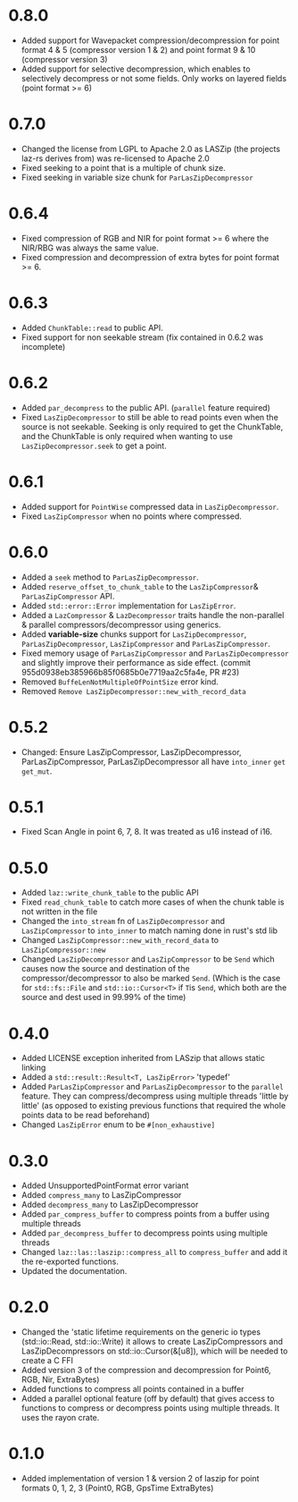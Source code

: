# 0.8.0
 - Added support for Wavepacket compression/decompression
   for point format 4 & 5 (compressor version 1 & 2) and
   point format 9 & 10 (compressor version 3)
 - Added support for selective decompression, which enables to selectively decompress or not
   some fields. Only works on layered fields (point format >= 6)

# 0.7.0
 - Changed the license from LGPL to Apache 2.0 as LASZip (the projects laz-rs derives from)
   was re-licensed to Apache 2.0
 - Fixed seeking to a point that is a multiple of chunk size.
 - Fixed seeking in variable size chunk for `ParLasZipDecompressor`

# 0.6.4
  - Fixed compression of RGB and NIR for point format >= 6 where the NIR/RBG was
    always the same value.
  - Fixed compression and decompression of extra bytes for point format >= 6.

# 0.6.3
  - Added `ChunkTable::read` to public API.
  - Fixed support for non seekable stream (fix contained in 0.6.2 was incomplete)

# 0.6.2
  - Added `par_decompress` to the public API. (`parallel` feature required)
  - Fixed `LasZipDecompressor` to still be able to read points even when the source
    is not seekable. Seeking is only required to get the ChunkTable, and the ChunkTable
    is only required when wanting to use `LasZipDecompressor.seek` to get a point.

# 0.6.1
  - Added support for `PointWise` compressed data in `LasZipDecompressor`.
  - Fixed `LasZipCompressor` when no points where compressed.

# 0.6.0
  - Added a `seek` method to `ParLasZipDecompressor`.
  - Added `reserve_offset_to_chunk_table` to the `LasZipCompressor`& `ParLasZipCompressor` API.
  - Added `std::error::Error` implementation for `LasZipError`.
  - Added a `LazCompressor` & `LazDecompressor` traits handle the non-parallel & parallel compressors/decompressor using 
    generics.
  - Added **variable-size** chunks support for `LasZipDecompressor`, `ParLasZipDecompressor`, `LasZipCompressor` and `ParLasZipCompressor`.
  - Fixed memory usage of `ParLasZipCompressor` and `ParLasZipDecompressor`
    and slightly improve their performance as side effect. (commit 955d0938eb385966b85f0685b0e7719aa2c5fa4e, PR #23)
  - Removed `BuffeLenNotMultipleOfPointSize` error kind.
  - Removed `Remove LasZipDecompressor::new_with_record_data`

# 0.5.2
  - Changed: Ensure LasZipCompressor, LasZipDecompressor, ParLasZipCompressor, ParLasZipDecompressor
    all have `into_inner` `get` `get_mut`.

# 0.5.1
  - Fixed Scan Angle in point 6, 7, 8. It was treated as u16 instead of i16.

# 0.5.0
  - Added `laz::write_chunk_table` to the public API
  - Fixed `read_chunk_table` to catch more cases of when the chunk table is not written
    in the file
  - Changed the `into_stream` fn of `LasZipDecompressor` and `LasZipCompressor` to `into_inner` to
    match naming done in rust's std lib
  - Changed `LasZipCompressor::new_with_record_data` to `LasZipCompressor::new`
  - Changed `LasZipDecompressor` and `LasZipCompressor` to be `Send` which causes now
    the source and destination of the compressor/decompressor to also be marked `Send`.
    (Which is the case for `std::fs::File` and `std::io::Cursor<T>` if `T`is `Send`, which
    both are the source and dest used in 99.99% of the time) 

# 0.4.0

 - Added LICENSE exception inherited from LASzip that allows static linking
 - Added a `std::result::Result<T, LasZipError>` 'typedef'
 - Added `ParLasZipCompressor` and `ParLasZipDecompressor` to the `parallel` feature.
   They can compress/decompress using multiple threads 'little by little' 
   (as opposed to existing previous functions that required the whole points 
   data to be read beforehand)
 - Changed `LasZipError` enum to be `#[non_exhaustive]`

# 0.3.0
 - Added UnsupportedPointFormat error variant
 - Added `compress_many` to LasZipCompressor
 - Added `decompress_many` to LasZipDecompressor
 - Added `par_compress_buffer` to compress points from a buffer using multiple threads
 - Added `par_decompress_buffer` to decompress points using multiple threads
 - Changed `laz::las::laszip::compress_all` to `compress_buffer`
  and add it the re-exported functions.
 - Updated the documentation.

# 0.2.0
 - Changed the 'static lifetime requirements on the generic io types
      (std::io::Read, std::io::Write) it allows to create LasZipCompressors
    and LasZipDecompressors on std::io::Cursor(&[u8]), which will be needed to create a C FFI
 - Added version 3 of the compression and decompression for Point6, RGB,
        Nir, ExtraBytes)
 - Added functions to compress all points contained in a buffer
 - Added a parallel optional feature (off by default) that gives
   access to functions to compress or decompress points using multiple threads.
   It uses the rayon crate. 

# 0.1.0
 - Added implementation of version 1 & version 2
        of laszip for point formats 0, 1, 2, 3 (Point0, RGB, GpsTime ExtraBytes)
